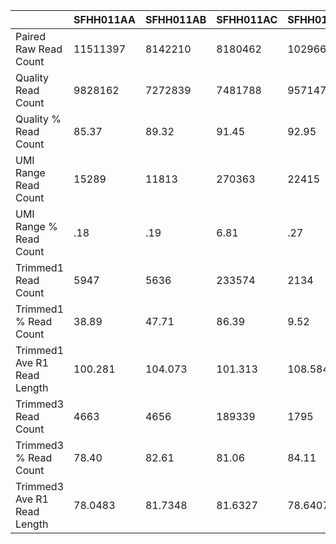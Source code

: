 |    | SFHH011AA | SFHH011AB | SFHH011AC | SFHH011AD | SFHH011AE | SFHH011AF | SFHH011AG | SFHH011AH | SFHH011AI | SFHH011AJ | SFHH011AK | SFHH011AL | SFHH011AM | SFHH011AN | SFHH011AO | SFHH011AP | SFHH011AQ | SFHH011A | SFHH011AR | SFHH011AS | SFHH011AT | SFHH011AU | SFHH011AV | SFHH011AW | SFHH011AX | SFHH011AY | SFHH011AZ | SFHH011BA | SFHH011BB | SFHH011BC | SFHH011BD | SFHH011BE | SFHH011BF | SFHH011BG |
| --- | --- | --- | --- | --- | --- | --- | --- | --- | --- | --- | --- | --- | --- | --- | --- | --- | --- | --- | --- | --- | --- | --- | --- | --- | --- | --- | --- | --- | --- | --- | --- | --- | --- | --- |
| Paired Raw Read Count | 11511397 | 8142210 | 8180462 | 10296694 | 9285744 | 10078326 | 11635433 | 8846214 | 10630989 | 8434680 | 6764653 | 5826567 | 6660922 | 11148087 | 9279562 | 10634029 | 12037577 | 10193695 | 10977350 | 10305586 | 3584992 | 8443045 | 11611860 | 2853190 | 6401309 | 6452799 | 9006359 | 6242041 | 6430568 | 10490337 | 12690964 | 9128559 | 7559105 | 3146044 |
| Quality Read Count | 9828162 | 7272839 | 7481788 | 9571478 | 8607405 | 9150188 | 10617113 | 7974826 | 9567053 | 7579781 | 6073057 | 5048265 | 5946820 | 9937453 | 8368628 | 9646986 | 10729642 | 9331626 | 9739827 | 9517839 | 3162186 | 7456544 | 10484007 | 2260833 | 5678327 | 5687291 | 8104291 | 5578876 | 5844544 | 9604067 | 10402629 | 8373709 | 6850720 | 2682933 |
| Quality % Read Count | 85.37 | 89.32 | 91.45 | 92.95 | 92.69 | 90.79 | 91.24 | 90.14 | 89.99 | 89.86 | 89.77 | 86.64 | 89.27 | 89.14 | 90.18 | 90.71 | 89.13 | 91.54 | 88.72 | 92.35 | 88.20 | 88.31 | 90.28 | 79.23 | 88.70 | 88.13 | 89.98 | 89.37 | 90.88 | 91.55 | 81.96 | 91.73 | 90.62 | 85.27 |
| UMI Range Read Count | 15289 | 11813 | 270363 | 22415 | 23748 | 86334 | 28674 | 34958 | 79789 | 150858 | 430979 | 22506 | 91861 | 513354 | 351526 | 266958 | 175345 | 54435 | 33070 | 16747 | 4583 | 208985 | 300435 | 2114 | 306784 | 59971 | 79987 | 186515 | 328758 | 85998 | 54520 | 13784 | 148484 | 2520 |
| UMI Range % Read Count | .18 | .19 | 6.81 | .27 | .34 | 1.36 | .34 | .57 | 1.19 | 3.00 | 21.37 | .57 | 2.32 | 11.18 | 8.20 | 4.57 | 2.66 | .79 | .44 | .20 | .16 | 4.76 | 4.95 | .10 | 15.46 | 1.53 | 1.48 | 6.40 | 12.93 | 1.28 | .70 | .19 | 3.51 | .10 |
| Trimmed1 Read Count | 5947 | 5636 | 233574 | 2134 | 6299 | 64800 | 18161 | 24023 | 63758 | 130392 | 383853 | 15670 | 79735 | 427655 | 308344 | 230025 | 144051 | 39675 | 21499 | 1826 | 631 | 185401 | 259207 | 69 | 245995 | 49933 | 65066 | 162254 | 289055 | 67254 | 39753 | 4380 | 128115 | 249 |
| Trimmed1 % Read Count | 38.89 | 47.71 | 86.39 | 9.52 | 26.52 | 75.05 | 63.33 | 68.71 | 79.90 | 86.43 | 89.06 | 69.62 | 86.79 | 83.30 | 87.71 | 86.16 | 82.15 | 72.88 | 65.01 | 10.90 | 13.76 | 88.71 | 86.27 | 3.26 | 80.18 | 83.26 | 81.34 | 86.99 | 87.92 | 78.20 | 72.91 | 31.77 | 86.28 | 9.88 |
| Trimmed1 Ave R1 Read Length | 100.281 | 104.073 | 101.313 | 108.584 | 105.451 | 104.603 | 102.698 | 100.718 | 103.886 | 104.408 | 102.414 | 80.5093 | 80.5315 | 97.0039 | 96.9408 | 101.044 | 100.109 | 102.721 | 104.733 | 99.6851 | 109.54 | 96.3644 | 98.967 | 102.812 | 85.3114 | 102.211 | 102.461 | 103.14 | 95.5688 | 99.0473 | 110.649 | 104.916 | 100.993 | 112.944 |
| Trimmed3 Read Count | 4663 | 4656 | 189339 | 1795 | 5389 | 55891 | 15269 | 19343 | 53923 | 110324 | 304945 | 12280 | 59879 | 336687 | 240607 | 192348 | 118900 | 33165 | 17830 | 1486 | 548 | 142305 | 206323 | 63 | 150632 | 40729 | 54177 | 133140 | 222602 | 54255 | 35159 | 3652 | 106321 | 196 |
| Trimmed3 % Read Count | 78.40 | 82.61 | 81.06 | 84.11 | 85.55 | 86.25 | 84.07 | 80.51 | 84.57 | 84.60 | 79.44 | 78.36 | 75.09 | 78.72 | 78.03 | 83.62 | 82.54 | 83.59 | 82.93 | 81.38 | 86.84 | 76.75 | 79.59 | 91.30 | 61.23 | 81.56 | 83.26 | 82.05 | 77.01 | 80.67 | 88.44 | 83.37 | 82.98 | 78.71 |
| Trimmed3 Ave R1 Read Length | 78.0483 | 81.7348 | 81.6327 | 78.6407 | 80.4017 | 78.9784 | 77.3436 | 80.9236 | 79.5213 | 83.4025 | 74.2787 | 53.262 | 55.1447 | 67.3098 | 75.6471 | 77.7789 | 70.1376 | 74.2145 | 80.7566 | 76.3856 | 84.9051 | 84.0939 | 75.75 | 78.2222 | 52.8953 | 69.5841 | 74.6694 | 76.9204 | 71.6177 | 73.2408 | 81.5463 | 79.5613 | 75.7397 | 87.7296 |
